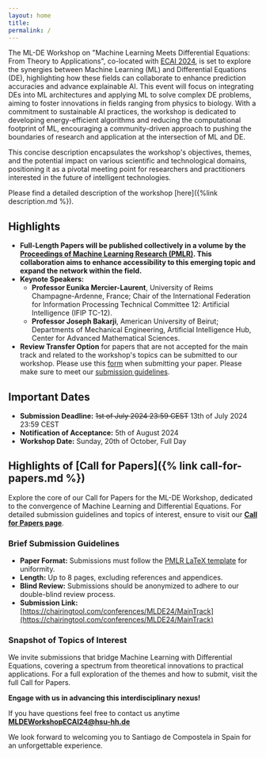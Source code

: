 ```yaml
---
layout: home
title: 
permalink: /
---
```




The ML-DE Workshop on "Machine Learning Meets Differential Equations: From Theory to Applications", co-located with [ECAI 2024](https://www.ecai2024.eu/), is set to explore the synergies between Machine Learning (ML) and Differential Equations (DE), highlighting how these fields can collaborate to enhance prediction accuracies and advance explainable AI. This event will focus on integrating DEs into ML architectures and applying ML to solve complex DE problems, aiming to foster innovations in fields ranging from physics to biology. With a commitment to sustainable AI practices, the workshop is dedicated to developing energy-efficient algorithms and reducing the computational footprint of ML, encouraging a community-driven approach to pushing the boundaries of research and application at the intersection of ML and DE.

This concise description encapsulates the workshop's objectives, themes, and the potential impact on various scientific and technological domains, positioning it as a pivotal meeting point for researchers and practitioners interested in the future of intelligent technologies.

Please find a detailed description of the workshop [here]({%link description.md %}).

## Highlights

- **Full-Length Papers will be published collectively in a volume by the [Proceedings of Machine Learning Research (PMLR)](http://proceedings.mlr.press/). This collaboration aims to enhance accessibility to this emerging topic and expand the network within the field.**
- **Keynote Speakers:**
  - **Professor Eunika Mercier-Laurent**, University of Reims Champagne-Ardenne, France; Chair of the International Federation for Information Processing Technical Committee 12: Artificial Intelligence (IFIP TC-12).
  - **Professor Joseph Bakarji**, American University of Beirut; Departments of Mechanical Engineering, Artificial Intelligence Hub, Center for Advanced Mathematical Sciences.
- **Review Transfer Option** for papers that are not accepted for the main track and related to the workshop's topics can be submitted to our workshop. Please use this [form](https://forms.gle/QPav5rHVMCuSMhFZ9) when submitting your paper. Please make sure to meet our [submission guidelines](/call-for-papers/).


## Important Dates

- **Submission Deadline:** ~~1st of July 2024 23:59 CEST~~ 13th of July 2024 23:59 CEST
- **Notification of Acceptance:** 5th of August 2024
- **Workshop Date:** Sunday, 20th of October, Full Day


## Highlights of [Call for Papers]({% link call-for-papers.md %})

Explore the core of our Call for Papers for the ML-DE Workshop, dedicated to the convergence of Machine Learning and Differential Equations. For detailed submission guidelines and topics of interest, ensure to visit our **[Call for Papers page](/call-for-papers/)**.


### Brief Submission Guidelines

- **Paper Format:** Submissions must follow the [PMLR LaTeX template](https://ctan.org/tex-archive/macros/latex/contrib/jmlr) for uniformity.
- **Length:** Up to 8 pages, excluding references and appendices.
- **Blind Review:** Submissions should be anonymized to adhere to our double-blind review process.
- **Submission Link:** [https://chairingtool.com/conferences/MLDE24/MainTrack](https://chairingtool.com/conferences/MLDE24/MainTrack)

### Snapshot of Topics of Interest

We invite submissions that bridge Machine Learning with Differential Equations, covering a spectrum from theoretical innovations to practical applications. For a full exploration of the themes and how to submit, visit the full Call for Papers.

**Engage with us in advancing this interdisciplinary nexus!**



<p>If you have questions feel free to contact us anytime <strong><a href="mailto:MLDEWorkshopECAI24@hsu-hh.de">MLDEWorkshopECAI24@hsu-hh.de</a></strong></p>


We look forward to welcoming you to Santiago de Compostela in Spain for an unforgettable experience.
